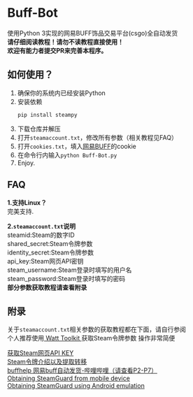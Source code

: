 # Buff-Bot
使用Python 3实现的网易BUFF饰品交易平台(csgo)全自动发货  
**请仔细阅读教程！请勿不读教程直接使用！**  
**欢迎有能力者提交PR来完善本程序。**  

## 如何使用？
1. 确保你的系统内已经安装Python  
2. 安装依赖
    ```
    pip install steampy
    ```
3. 下载仓库并解压 
4. 打开`steamaccount.txt`，修改所有参数（相关教程见FAQ）
5. 打开`cookies.txt`，填入[网易BUFF](https://buff.163.com)的cookie
6. 在命令行内输入```python Buff-Bot.py```
7. Enjoy.
## FAQ
**1.支持Linux？**  
完美支持.

**2.`steamaccount.txt`说明**  
steamid:Steam的数字ID  
shared_secret:Steam令牌参数  
identity_secret:Steam令牌参数  
api_key:Steam网页API密钥  
steam_username:Steam登录时填写的用户名  
steam_password:Steam登录时填写的密码  
**部分参数获取教程请查看附录**

## 附录
关于`steamaccount.txt`相关参数的获取教程都在下面，请自行参阅  
个人推荐使用[ Watt Toolkit ](https://github.com/BeyondDimension/SteamTools)获取Steam令牌参数 操作非常简便

[获取Steam网页API KEY](http://steamcommunity.com/dev/apikey)   
[Steam令牌介绍以及提取转移](https://steam.red/blog/archives/Steamguard.html)  
[buffhelp 网易buff自动发货-哔哩哔哩（请查看P2-P7）](https://www.bilibili.com/video/BV1DT4y1P7Dx)  
[Obtaining SteamGuard from mobile device]( https://github.com/SteamTimeIdler/stidler/wiki/Getting-your-%27shared_secret%27-code-for-use-with-Auto-Restarter-on-Mobile-Authentication )  
[Obtaining SteamGuard using Android emulation]( https://github.com/codepath/android_guides/wiki/Genymotion-2.0-Emulators-with-Google-Play-support)
